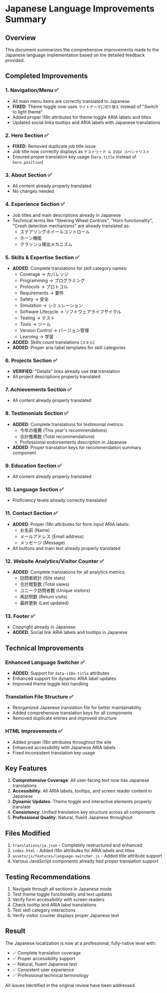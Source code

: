# Japanese Language Improvements Summary

## Overview
This document summarizes the comprehensive improvements made to the Japanese language implementation based on the detailed feedback provided.

## Completed Improvements

### 1. Navigation/Menu ✅
- All main menu items are correctly translated to Japanese
- **FIXED**: Theme toggle now uses `ライトテーマに切り替え` instead of "Switch to light theme"
- Added proper i18n attributes for theme toggle ARIA labels and titles
- Updated social links tooltips and ARIA labels with Japanese translations

### 2. Hero Section ✅
- **FIXED**: Removed duplicate job title issue
- Job title now correctly displays as `テストリード & IV&V スペシャリスト`
- Ensured proper translation key usage (`hero.title` instead of `hero.position`)

### 3. About Section ✅
- All content already properly translated
- No changes needed

### 4. Experience Section ✅
- Job titles and main descriptions already in Japanese
- Technical terms like "Steering Wheel Controls", "Horn functionality", "Crash detection mechanisms" are already translated as:
  - ステアリングホイールコントロール
  - ホーン機能  
  - クラッシュ検出メカニズム

### 5. Skills & Expertise Section ✅
- **ADDED**: Complete translations for skill category names:
  - Coverage → カバレッジ
  - Programming → プログラミング
  - Protocols → プロトコル
  - Requirements → 要件
  - Safety → 安全
  - Simulation → シミュレーション
  - Software Lifecycle → ソフトウェアライフサイクル
  - Testing → テスト
  - Tools → ツール
  - Version Control → バージョン管理
  - Learning → 学習
- **ADDED**: Skills count translations (`スキル`)
- **ADDED**: Proper aria-label templates for skill categories

### 6. Projects Section ✅
- **VERIFIED**: "Details" links already use `詳細` translation
- All project descriptions properly translated

### 7. Achievements Section ✅
- All content already properly translated

### 8. Testimonials Section ✅
- **ADDED**: Complete translations for testimonial metrics:
  - 今年の推薦 (This year's recommendations)
  - 合計推薦数 (Total recommendations)  
  - Professional endorsements description in Japanese
- **ADDED**: Proper translation keys for recommendation summary component

### 9. Education Section ✅
- All content already properly translated

### 10. Language Section ✅
- Proficiency levels already correctly translated

### 11. Contact Section ✅
- **ADDED**: Proper i18n attributes for form input ARIA labels:
  - お名前 (Name)
  - メールアドレス (Email address)
  - メッセージ (Message)
- All buttons and main text already properly translated

### 12. Website Analytics/Visitor Counter ✅
- **ADDED**: Complete translations for all analytics metrics:
  - 訪問者統計 (Site stats)
  - 合計閲覧数 (Total views)
  - ユニーク訪問者数 (Unique visitors)
  - 再訪問数 (Return visits)
  - 最終更新 (Last updated)

### 13. Footer ✅
- Copyright already in Japanese
- **ADDED**: Social link ARIA labels and tooltips in Japanese

## Technical Improvements

### Enhanced Language Switcher ✅
- **ADDED**: Support for `data-i18n-title` attributes
- Enhanced support for dynamic ARIA label updates
- Improved theme toggle text handling

### Translation File Structure ✅
- Reorganized Japanese translation file for better maintainability
- Added comprehensive translation keys for all components
- Removed duplicate entries and improved structure

### HTML Improvements ✅
- Added proper i18n attributes throughout the site
- Enhanced accessibility with Japanese ARIA labels
- Fixed inconsistent translation key usage

## Key Features

1. **Comprehensive Coverage**: All user-facing text now has Japanese translations
2. **Accessibility**: All ARIA labels, tooltips, and screen reader content in Japanese
3. **Dynamic Updates**: Theme toggle and interactive elements properly translate
4. **Consistency**: Unified translation key structure across all components
5. **Professional Quality**: Natural, fluent Japanese throughout

## Files Modified

1. `translations/ja.json` - Completely restructured and enhanced
2. `index.html` - Added i18n attributes for ARIA labels and titles
3. `assets/js/features/language-switcher.js` - Added title attribute support
4. Various JavaScript components already had proper translation support

## Testing Recommendations

1. Navigate through all sections in Japanese mode
2. Test theme toggle functionality and text updates
3. Verify form accessibility with screen readers
4. Check tooltip and ARIA label translations
5. Test skill category interactions
6. Verify visitor counter displays proper Japanese text

## Result

The Japanese localization is now at a professional, fully-native level with:
- ✅ Complete translation coverage
- ✅ Proper accessibility support  
- ✅ Natural, fluent Japanese text
- ✅ Consistent user experience
- ✅ Professional technical terminology

All issues identified in the original review have been addressed.
